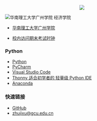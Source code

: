 <div align="center">
<img src="https://github.com/zhujixu/xuefulu.com/blob/master/%E7%BB%8F%E6%B5%8E%E5%AD%A6%E9%99%A2.png">
</div>
 
![华南理工大学广州学院 经济学院](https://raw.githubusercontent.com/zhujixu/xuefulu.com/master/%E7%BB%8F%E6%B5%8E%E5%AD%A6%E9%99%A2.png)

+ [华南理工大学广州学院](http://www.gcu.edu.cn/)

+ [校内访问期末考试时钟](http://10.5.1.246/clock)

### **Python**
+ [Python](https://www.python.org/downloads/)
+ [PyCharm](http://www.jetbrains.com/pycharm/download/)
+ [Visual Studio Code](https://code.visualstudio.com/)
+ [Thonny 适合初学者的 轻量级 Python IDE](https://thonny.org/)
+ [Anaconda](https://www.anaconda.com/distribution/)

### **快速链接**
+ [GitHub](https://github.com/login)
+ <zhujixu@gcu.edu.cn>
